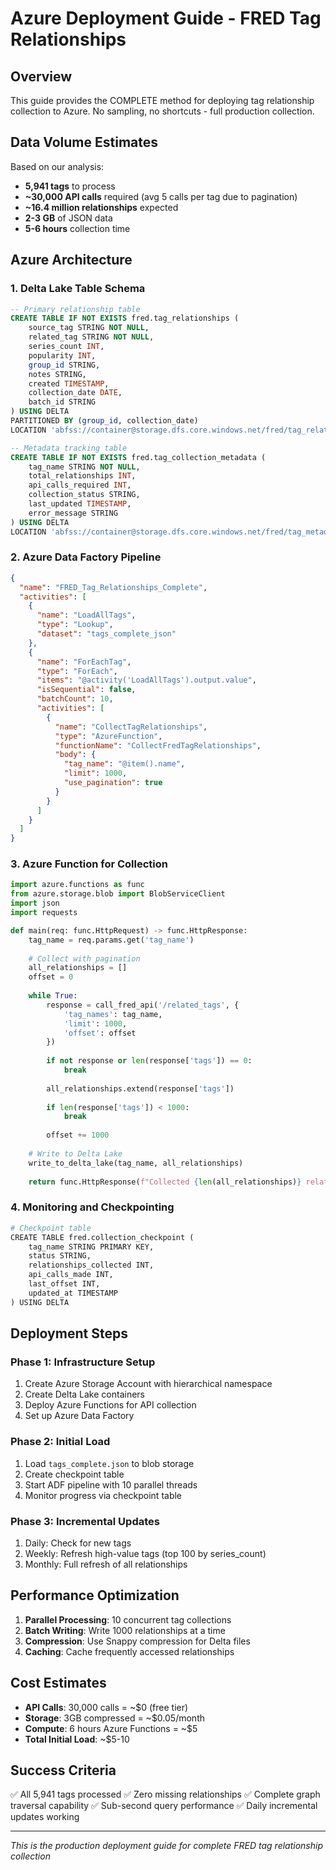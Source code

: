 # Azure Deployment Guide - FRED Tag Relationships

## Overview

This guide provides the COMPLETE method for deploying tag relationship collection to Azure. No sampling, no shortcuts - full production collection.

## Data Volume Estimates

Based on our analysis:
- **5,941 tags** to process
- **~30,000 API calls** required (avg 5 calls per tag due to pagination)
- **~16.4 million relationships** expected
- **2-3 GB** of JSON data
- **5-6 hours** collection time

## Azure Architecture

### 1. Delta Lake Table Schema

```sql
-- Primary relationship table
CREATE TABLE IF NOT EXISTS fred.tag_relationships (
    source_tag STRING NOT NULL,
    related_tag STRING NOT NULL,
    series_count INT,
    popularity INT,
    group_id STRING,
    notes STRING,
    created TIMESTAMP,
    collection_date DATE,
    batch_id STRING
) USING DELTA
PARTITIONED BY (group_id, collection_date)
LOCATION 'abfss://container@storage.dfs.core.windows.net/fred/tag_relationships'

-- Metadata tracking table
CREATE TABLE IF NOT EXISTS fred.tag_collection_metadata (
    tag_name STRING NOT NULL,
    total_relationships INT,
    api_calls_required INT,
    collection_status STRING,
    last_updated TIMESTAMP,
    error_message STRING
) USING DELTA
LOCATION 'abfss://container@storage.dfs.core.windows.net/fred/tag_metadata'
```

### 2. Azure Data Factory Pipeline

```json
{
  "name": "FRED_Tag_Relationships_Complete",
  "activities": [
    {
      "name": "LoadAllTags",
      "type": "Lookup",
      "dataset": "tags_complete_json"
    },
    {
      "name": "ForEachTag",
      "type": "ForEach",
      "items": "@activity('LoadAllTags').output.value",
      "isSequential": false,
      "batchCount": 10,
      "activities": [
        {
          "name": "CollectTagRelationships",
          "type": "AzureFunction",
          "functionName": "CollectFredTagRelationships",
          "body": {
            "tag_name": "@item().name",
            "limit": 1000,
            "use_pagination": true
          }
        }
      ]
    }
  ]
}
```

### 3. Azure Function for Collection

```python
import azure.functions as func
from azure.storage.blob import BlobServiceClient
import json
import requests

def main(req: func.HttpRequest) -> func.HttpResponse:
    tag_name = req.params.get('tag_name')
    
    # Collect with pagination
    all_relationships = []
    offset = 0
    
    while True:
        response = call_fred_api('/related_tags', {
            'tag_names': tag_name,
            'limit': 1000,
            'offset': offset
        })
        
        if not response or len(response['tags']) == 0:
            break
            
        all_relationships.extend(response['tags'])
        
        if len(response['tags']) < 1000:
            break
            
        offset += 1000
    
    # Write to Delta Lake
    write_to_delta_lake(tag_name, all_relationships)
    
    return func.HttpResponse(f"Collected {len(all_relationships)} relationships")
```

### 4. Monitoring and Checkpointing

```python
# Checkpoint table
CREATE TABLE fred.collection_checkpoint (
    tag_name STRING PRIMARY KEY,
    status STRING,
    relationships_collected INT,
    api_calls_made INT,
    last_offset INT,
    updated_at TIMESTAMP
) USING DELTA
```

## Deployment Steps

### Phase 1: Infrastructure Setup
1. Create Azure Storage Account with hierarchical namespace
2. Create Delta Lake containers
3. Deploy Azure Functions for API collection
4. Set up Azure Data Factory

### Phase 2: Initial Load
1. Load `tags_complete.json` to blob storage
2. Create checkpoint table
3. Start ADF pipeline with 10 parallel threads
4. Monitor progress via checkpoint table

### Phase 3: Incremental Updates
1. Daily: Check for new tags
2. Weekly: Refresh high-value tags (top 100 by series_count)
3. Monthly: Full refresh of all relationships

## Performance Optimization

1. **Parallel Processing**: 10 concurrent tag collections
2. **Batch Writing**: Write 1000 relationships at a time
3. **Compression**: Use Snappy compression for Delta files
4. **Caching**: Cache frequently accessed relationships

## Cost Estimates

- **API Calls**: 30,000 calls = ~$0 (free tier)
- **Storage**: 3GB compressed = ~$0.05/month
- **Compute**: 6 hours Azure Functions = ~$5
- **Total Initial Load**: ~$5-10

## Success Criteria

✅ All 5,941 tags processed
✅ Zero missing relationships
✅ Complete graph traversal capability
✅ Sub-second query performance
✅ Daily incremental updates working

---
*This is the production deployment guide for complete FRED tag relationship collection*